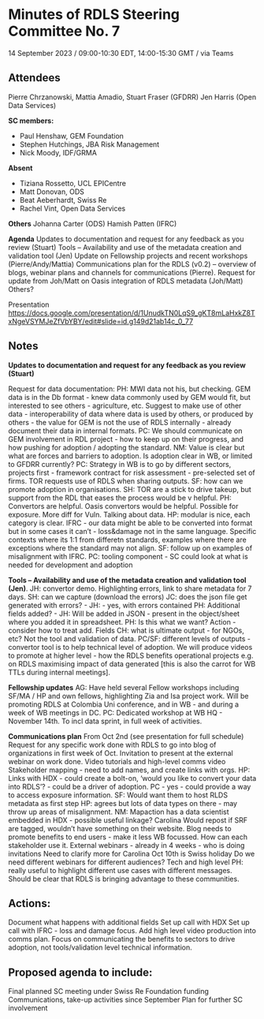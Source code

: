 # Minutes of RDLS Steering Committee No. 7

14 September 2023 / 09:00-10:30 EDT, 14:00-15:30 GMT / via Teams

## Attendees

Pierre Chrzanowski, Mattia Amadio, Stuart Fraser (GFDRR) 
Jen Harris (Open Data Services)

**SC members:** 
- Paul Henshaw, GEM Foundation
- Stephen Hutchings, JBA Risk Management
- Nick Moody, IDF/GRMA

**Absent**
- Tiziana Rossetto, UCL EPICentre
- Matt Donovan, ODS
- Beat Aeberhardt, Swiss Re
- Rachel Vint,  Open Data Services

**Others**
Johanna Carter (ODS)
Hamish Patten (IFRC)

**Agenda**
Updates to documentation and request for any feedback as you review (Stuart)
Tools – Availability and use of the metadata creation and validation tool (Jen)
Update on Fellowship projects and recent workshops (Pierre/Andy/Mattia)
Communications plan for the RDLS (v0.2) – overview of blogs, webinar plans and channels for communications (Pierre).
Request for update from Joh/Matt on Oasis integration of RDLS metadata (Joh/Matt)
Others?
 
Presentation
https://docs.google.com/presentation/d/1UnudkTN0LqS9_gKT8mLaHxkZ8TxNgeVSYMJeZfVbYBY/edit#slide=id.g149d21ab14c_0_77
 
## Notes

**Updates to documentation and request for any feedback as you review (Stuart)**


Request for data documentation: PH: MWI data not his, but checking. GEM data is in the Db format - knew data  commonly used by GEM would fit, but interested to see others - agriculture, etc. Suggest to make use of other data - interoperability of data where data is used by others, or produced by others - the value for GEM is not the use of RDLS internally - already document their data in internal formats. 
PC: We should communicate on GEM involvement in RDL project - how to keep up on their progress, and how pushing for adoption / adopting the standard. 
NM: Value is clear but what are forces and barriers to adoption. Is adoption clear in WB, or limited to GFDRR currently? PC: Strategy in WB is to go by different sectors, projects first - framework contract for risk assessment - pre-selected set of firms. TOR requests use of RDLS when sharing outputs.
SF: how can we promote adoption in organisations. SH: TOR are a stick to drive takeup, but support from the RDL that eases the process would be v helpful.  PH: Convertors are helpful. Oasis convertors would be helpful. Possible for exposure. More diff for Vuln. Talking about data. HP: modular is nice, each category is clear. IFRC - our data might be able to be converted into format but in some cases it can’t - loss&damage not in the same language. Specific contexts where its 1:1 from differetn standards, examples where there are exceptions where the standard may not align. SF: follow up on examples of misalignment with IFRC.
PC: tooling component - SC could look at what is needed for development and adoption

**Tools – Availability and use of the metadata creation and validation tool (Jen)**.
JH: convertor demo. Highlighting errors, link to share metadata for 7 days. 
SH: can we capture (download the errors) 
JC: does the json file get generated with errors? - JH: - yes, with errors contained
PH: Additional fields added? - JH: Will be added in JSON - present in the object/sheet where you added it in spreadsheet. PH: Is this what we want? Action - consider how to treat add. Fields
CH: what is ultimate output - for NGOs, etc? Not the tool and validation of data. PC/SF: different levels of outputs - convertor tool is to help technical level of adoption. We will produce videos to promote at higher level - how the RDLS benefits operational projects e.g. on RDLS maximising impact of data generated [this is also the carrot for WB TTLs during internal meetings].

**Fellowship updates**
AG: Have held several Fellow workshops including SF/MA / HP and own fellows, highlighting Zia and Isa project work. Will be promoting RDLS at Colombia Uni conference, and in WB - and during a week of WB meetings in DC. PC: Dedicated workshop at WB HQ - November 14th. To incl data sprint, in full week of activities.

**Communications plan**
From Oct 2nd (see presentation for full schedule)
Request for any specific work done with RDLS to go into blog of organizations in first week of Oct.
Invitation to present at the external webinar on work done. 
Video tutorials and high-level comms video
Stakeholder mapping - need to add names, and create links with orgs. 
HP: Links with HDX - could create a bolt-on, ‘would you like to convert your data into RDLS’? - could be a driver of adoption.
PC - yes - could provide a way to access exposure information. SF: Would want them to host RLDS metadata as first step
HP: agrees but lots of data types on there - may throw up areas of misalignment.
NM: Mapaction has a data scientist embedded in HDX - possible useful linkage?
Carolina
Would repost if SRF are tagged, wouldn’t have something on their website.
Blog needs to promote benefits to end users - make it less WB focussed. How can each stakeholder use it.
External webinars - already in 4 weeks - who is doing invitations
Need to clarify more for Carolina
Oct 10th is Swiss holiday
Do we need different webinars for different audiences? Tech and high level 
PH: really useful to highlight different use cases with different messages. Should be clear that RDLS is bringing advantage to these communities.


  ## Actions:  
Document what happens with additional fields
Set up call with HDX
Set up call with IFRC - loss and damage focus.
Add high level video production into comms plan. Focus on communicating the benefits to sectors to drive adoption, not tools/validation level technical information.

  ## Proposed agenda to include:  
Final planned SC meeting under Swiss Re Foundation funding
Communications, take-up activities since September
Plan for further SC involvement 
    

